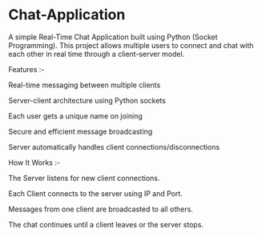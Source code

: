 # Chat-Application
A simple Real-Time Chat Application built using Python (Socket Programming).
This project allows multiple users to connect and chat with each other in real time through a client-server model.

Features :-

Real-time messaging between multiple clients

Server-client architecture using Python sockets

Each user gets a unique name on joining

Secure and efficient message broadcasting

Server automatically handles client connections/disconnections

 How It Works :-

The Server listens for new client connections.

Each Client connects to the server using IP and Port.

Messages from one client are broadcasted to all others.

The chat continues until a client leaves or the server stops.
